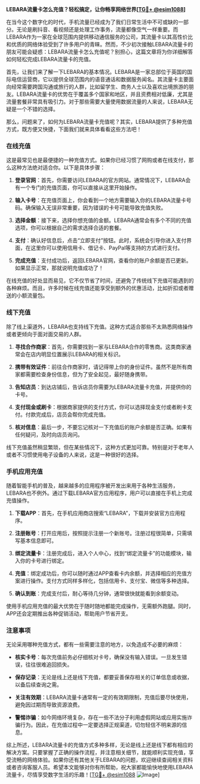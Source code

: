 **LEBARA流量卡怎么充值？轻松搞定，让你畅享网络世界[[TG💪+ @esim1088](https://t.me/s/esim1088)]**

在当今这个数字化的时代，手机流量已经成为了我们日常生活中不可或缺的一部分。无论是刷抖音、看视频还是处理工作事务，流量都像空气一样重要。而LEBARA作为一家在全球范围内提供移动通信服务的公司，其流量卡以其高性价比和优质的网络体验受到了许多用户的青睐。然而，不少初次接触LEBARA流量卡的朋友可能会疑惑：LEBARA流量卡怎么充值呢？别担心，这篇文章将为你详细解答如何轻松完成LEBARA流量卡的充值。

首先，让我们来了解一下LEBARA的基本情况。LEBARA是一家总部位于英国的国际电信运营商，它以提供全球范围内的语音通话和数据服务闻名。其流量卡主要面向经常需要跨国沟通或旅行的人群，比如留学生、商务人士以及喜欢出境旅游的朋友。LEBARA流量卡的优势在于覆盖多个国家和地区，并且资费相对低廉，尤其是流量套餐非常具有吸引力。对于那些需要大量使用数据流量的人来说，LEBARA无疑是一个不错的选择。

那么，问题来了，如何为LEBARA流量卡充值呢？其实，LEBARA提供了多种充值方式，既方便又快捷，下面我们就来具体看看这些方法吧！

### 在线充值

这是最常见也是最便捷的一种充值方式。如果你已经习惯了网购或者在线支付，那么这种方法绝对适合你。以下是具体步骤：

1. **登录官网**：首先，你需要访问LEBARA的官方网站。通常情况下，LEBARA会有一个专门的充值页面，你可以直接从这里开始操作。
   
2. **输入卡号**：在充值页面上，你会看到一个地方需要输入你的LEBARA流量卡号码。确保输入无误非常重要，因为错误的卡号可能导致充值失败。

3. **选择金额**：接下来，选择你想充值的金额。LEBARA通常会有多个不同的充值选项，你可以根据自己的需求选择合适的套餐。

4. **支付**：确认好信息后，点击“立即支付”按钮。此时，系统会引导你进入支付界面，在这里你可以使用信用卡、借记卡、PayPal等支持的方式进行支付。

5. **完成充值**：支付成功后，返回LEBARA官网，查看你的账户余额是否已更新。如果显示正常，那就说明充值成功了！

在线充值的好处显而易见，它不仅节省了时间，还避免了传统线下充值可能遇到的各种麻烦。而且，许多时候在线充值还能享受到额外的优惠活动，比如折扣或者赠送的小额流量包。

### 线下充值

除了线上渠道外，LEBARA也支持线下充值。这种方式适合那些不太熟悉网络操作或者更倾向于面对面交易的人群。

1. **寻找合作商家**：首先，你需要找到一家与LEBARA合作的零售商。这类商家通常会在店内明显位置展示LEBARA的相关标识。

2. **携带有效证件**：前往合作商家时，请记得带上你的身份证件。虽然不是所有商家都需要检查身份信息，但为了安全起见，最好随身携带。

3. **告知店员**：到达店铺后，告诉店员你需要为LEBARA流量卡充值，并提供你的卡号。

4. **支付现金或刷卡**：根据商家提供的支付方式，你可以选择现金支付或者刷卡支付。付款完成后，店员会帮你完成充值。

5. **核对信息**：最后一步，不要忘记核对一下充值后的账户余额是否正确。如果有任何疑问，及时向店员询问。

线下充值虽然稍显繁琐，但在某些情况下，这种方式更加可靠。特别是对于老年人或者不习惯使用电子设备的人来说，这是一种很好的选择。

### 手机应用充值

随着智能手机的普及，越来越多的应用程序被开发出来用于各种生活服务，LEBARA也不例外。通过下载LEBARA官方应用程序，用户可以直接在手机上完成充值操作。

1. **下载APP**：首先，在手机应用商店搜索“LEBARA”，下载并安装官方应用程序。

2. **注册账号**：打开应用后，按照提示注册一个新账号。注册过程很简单，只需填写基本信息即可。

3. **绑定流量卡**：注册完成后，进入个人中心，找到“绑定流量卡”的功能模块，输入你的卡号进行绑定。

4. **充值**：绑定成功后，你可以随时通过APP查看卡内余额，并选择相应的充值方案进行操作。支付方式同样多样化，包括信用卡、支付宝、微信等多种选择。

5. **确认到账**：完成支付后，耐心等待几分钟，通常很快就能看到余额变动。

使用手机应用充值的最大优势在于随时随地都能完成操作，无需额外跑腿。同时，APP还会定期推出各种促销活动，帮助用户节省开支。

### 注意事项

无论采用哪种充值方式，都有一些需要注意的地方，以免造成不必要的麻烦：

- **核实卡号**：每次充值前务必仔细核对卡号，确保没有输入错误。一旦发生错误，往往很难追回损失。
  
- **保存记录**：无论是线上还是线下充值，都要妥善保存相关的订单信息或收据，以备后续查询之需。

- **关注有效期**：LEBARA流量卡通常有一定的有效期限制，充值后要尽快使用，避免因过期而导致资源浪费。

- **警惕诈骗**：如今网络环境复杂，存在一些不法分子利用虚假网站或应用实施诈骗行为。因此，在充值过程中一定要选择正规渠道，切勿轻信不明来源的信息。

综上所述，LEBARA流量卡的充值方式多种多样，无论是线上还是线下都有相应的解决方案。只要掌握了正确的操作流程，并注意相关细节，就能顺利实现充值，享受流畅的网络体验。如果你还有其他关于LEBARA的问题，欢迎继续查阅相关资料或者咨询客服人员。希望本文能够对你有所帮助，祝大家都能愉快地使用LEBARA流量卡，尽情享受数字生活的乐趣！[[TG💪+ @esim1088](https://t.me/s/esim1088) ![Image](https://i.postimg.cc/4NQfJmqS/Snipaste-2025-05-13-00-14-12.png)]